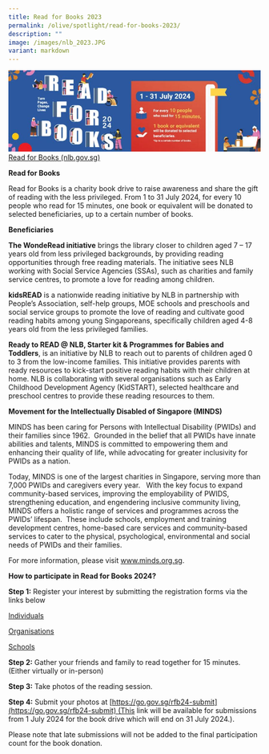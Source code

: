 ```yaml
---
title: Read for Books 2023
permalink: /olive/spotlight/read-for-books-2023/
description: ""
image: /images/nlb_2023.JPG
variant: markdown
---
```

![](/images/Read2024.jpg)
[Read for Books (nlb.gov.sg)](https://readingnation.nlb.gov.sg/initiatives/readforbooks/)

**Read for Books**

Read for Books is a charity book drive to raise awareness and share the gift of reading with the less privileged. From 1 to 31 July 2024, for every 10 people who read for 15 minutes, one book or equivalent will be donated to selected beneficiaries, up to a certain number of books.

**Beneficiaries**

**The WondeRead initiative** brings the library closer to children aged 7 – 17 years old from less privileged backgrounds, by providing reading opportunities through free reading materials. The initiative sees NLB working with Social Service Agencies (SSAs), such as charities and family service centres, to promote a love for reading among children. 

**kidsREAD** is a nationwide reading initiative by NLB in partnership with People’s Association, self-help groups, MOE schools and preschools and social service groups to promote the love of reading and cultivate good reading habits among young Singaporeans, specifically children aged 4-8 years old from the less privileged families.

**Ready to READ @ NLB, Starter kit & Programmes for Babies and Toddlers**, is an initiative by NLB to reach out to parents of children aged 0 to 3 from the low-income families. This initiative provides parents with ready resources to kick-start positive reading habits with their children at home. NLB is collaborating with several organisations such as Early Childhood Development Agency (KidSTART), selected healthcare and preschool centres to provide these reading resources to them.

**Movement for the Intellectually Disabled of Singapore (MINDS)** 

MINDS has been caring for Persons with Intellectual Disability (PWIDs) and their families since 1962.  Grounded in the belief that all PWIDs have innate abilities and talents, MINDS is committed to empowering them and enhancing their quality of life, while advocating for greater inclusivity for PWIDs as a nation.  

Today, MINDS is one of the largest charities in Singapore, serving more than 7,000 PWIDs and caregivers every year.   With the key focus to expand community-based services, improving the employability of PWIDS, strengthening education, and engendering inclusive community living, MINDS offers a holistic range of services and programmes across the PWIDs’ lifespan.  These include schools, employment and training development centres, home-based care services and community-based services to cater to the physical, psychological, environmental and social needs of PWIDs and their families.   

For more information, please visit www.minds.org.sg.

**How to participate in Read for Books 2024?**

**Step 1:** Register your interest by submitting the registration forms via the links below

[Individuals](https://go.gov.sg/rfb24-individuals)

[Organisations](https://go.gov.sg/rfb24-organisations)

[Schools](https://go.gov.sg/rfb24-schools)

**Step 2:** Gather your friends and family to read together for 15 minutes. (Either virtually or in-person)  

**Step 3:** Take photos of the reading session.   

**Step 4:** Submit your photos at [https://go.gov.sg/rfb24-submit](https://go.gov.sg/rfb24-submit) (This link will be available for submissions from 1 July 2024 for the book drive which will end on 31 July 2024.).

Please note that late submissions will not be added to the final participation count for the book donation.